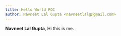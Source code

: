 ```yaml
---
title: Hello World POC
author: Navneet Lal Gupta <navneetlalg@gmail.com>
---
```


**Navneet Lal Gupta**, Hi this is me.